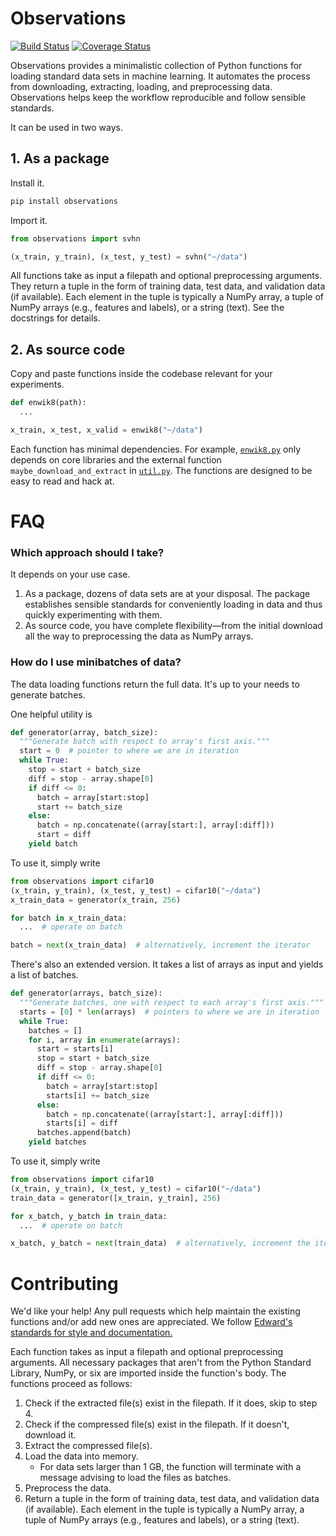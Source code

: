 # Observations

[![Build Status](https://travis-ci.org/edwardlib/observations.svg?branch=master)](https://travis-ci.org/edwardlib/observations)
[![Coverage Status](https://coveralls.io/repos/github/edwardlib/observations/badge.svg?branch=master&cacheBuster=1)](https://coveralls.io/github/edwardlib/observations?branch=master)

Observations provides a minimalistic collection of Python functions
for loading standard data sets in machine learning. It automates the
process from downloading, extracting, loading, and preprocessing data.
Observations helps keep the workflow reproducible and follow sensible
standards.

It can be used in two ways.

## 1. As a package

Install it.
```bash
pip install observations
```
Import it.
```python
from observations import svhn

(x_train, y_train), (x_test, y_test) = svhn("~/data")
```
All functions take as input a filepath and optional preprocessing
arguments. They return a tuple in the form of training data, test
data, and validation data (if available). Each element in the tuple
is typically a NumPy array, a tuple of NumPy arrays (e.g., features
and labels), or a string (text). See the docstrings for details.

## 2. As source code

Copy and paste functions inside the codebase relevant for your
experiments.

```python
def enwik8(path):
  ...

x_train, x_test, x_valid = enwik8("~/data")
```

Each function has minimal dependencies. For example,
[`enwik8.py`](observations/enwik8.py) only depends on core libraries and
the external function ``maybe_download_and_extract`` in
[`util.py`](observations/util.py). The functions are designed to be easy to
read and hack at.

# FAQ

### Which approach should I take?

It depends on your use case.

1. As a package, dozens of data sets are at your disposal. The package establishes sensible standards for conveniently loading in data and thus quickly experimenting with them.
2. As source code, you have complete flexibility—from the initial download all the way to preprocessing the data as NumPy arrays.

### How do I use minibatches of data?

The data loading functions return the full data. It's up to your needs
to generate batches.

One helpful utility is
```python
def generator(array, batch_size):
  """Generate batch with respect to array's first axis."""
  start = 0  # pointer to where we are in iteration
  while True:
    stop = start + batch_size
    diff = stop - array.shape[0]
    if diff <= 0:
      batch = array[start:stop]
      start += batch_size
    else:
      batch = np.concatenate((array[start:], array[:diff]))
      start = diff
    yield batch
```
To use it, simply write
```python
from observations import cifar10
(x_train, y_train), (x_test, y_test) = cifar10("~/data")
x_train_data = generator(x_train, 256)

for batch in x_train_data:
  ...  # operate on batch

batch = next(x_train_data)  # alternatively, increment the iterator
```
There's also an extended version. It takes a list of arrays as input
and yields a list of batches.
```python
def generator(arrays, batch_size):
  """Generate batches, one with respect to each array's first axis."""
  starts = [0] * len(arrays)  # pointers to where we are in iteration
  while True:
    batches = []
    for i, array in enumerate(arrays):
      start = starts[i]
      stop = start + batch_size
      diff = stop - array.shape[0]
      if diff <= 0:
        batch = array[start:stop]
        starts[i] += batch_size
      else:
        batch = np.concatenate((array[start:], array[:diff]))
        starts[i] = diff
      batches.append(batch)
    yield batches
```
To use it, simply write
```python
from observations import cifar10
(x_train, y_train), (x_test, y_test) = cifar10("~/data")
train_data = generator([x_train, y_train], 256)

for x_batch, y_batch in train_data:
  ...  # operate on batch

x_batch, y_batch = next(train_data)  # alternatively, increment the iterator
```

# Contributing

We'd like your help! Any pull requests which help maintain the
existing functions and/or add new ones are appreciated.
We follow [Edward's standards for style and documentation.](http://edwardlib.org/contributing)

Each function takes as input a filepath and optional preprocessing
arguments. All necessary packages that aren't from the Python Standard
Library, NumPy, or six are imported inside the function's body.
The functions proceed as follows:

1. Check if the extracted file(s) exist in the filepath. If it does,
   skip to step 4.
2. Check if the compressed file(s) exist in the filepath. If it doesn't,
   download it.
3. Extract the compressed file(s).
4. Load the data into memory.
   + For data sets larger than 1 GB, the function will terminate with
     a message advising to load the files as batches.
5. Preprocess the data.
6. Return a tuple in the form of training data, test data, and
   validation data (if available). Each element in the tuple
    is typically a NumPy array, a tuple of NumPy arrays (e.g., features
    and labels), or a string (text).
